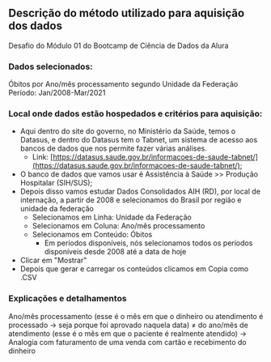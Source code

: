 ## Descrição do método utilizado para aquisição dos dados
  Desafio do Módulo 01 do Bootcamp de Ciência de Dados da Alura
  
### Dados selecionados:
Óbitos por Ano/mês processamento segundo Unidade da Federação
Período: Jan/2008-Mar/2021
  
### Local onde dados estão hospedados e critérios para aquisição:
- Aqui dentro do site do governo, no Ministério da Saúde, temos o Datasus, e dentro do Datasus tem o Tabnet, um sistema de acesso aos bancos de dados que nos permite fazer várias análises.
    - Link: [https://datasus.saude.gov.br/informacoes-de-saude-tabnet/](https://datasus.saude.gov.br/informacoes-de-saude-tabnet/);
- O banco de dados que vamos usar é Assistência à Saúde >> Produção Hospitalar (SIH/SUS);
- Depois disso vamos estudar Dados Consolidados AIH (RD), por local de internação, a partir de 2008 e selecionamos do Brasil por região e unidade da federação
    - Selecionamos em Linha: Unidade da Federação
    - Selecionamos em Coluna: Ano/mês processamento
    - Selecionamos em Conteúdo: Óbitos
      - Em períodos disponíveis, nós selecionamos todos os períodos disponíveis desde 2008 até a data de hoje
- Clicar em "Mostrar"
- Depois que gerar e carregar os conteúdos clicamos em Copia como .CSV

### Explicações e detalhamentos
Ano/mês processamento (esse é o mês em que o dinheiro ou atendimento é processado → seja porque foi aprovado naquela data) ≠ do ano/mês de atendimento (esse é o mês em que o paciente é realmente atendido) → Analogia com faturamento de uma venda com cartão e recebimento do dinheiro
